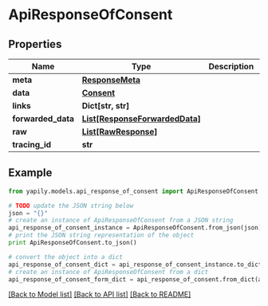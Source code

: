 # ApiResponseOfConsent


## Properties

Name | Type | Description | Notes
------------ | ------------- | ------------- | -------------
**meta** | [**ResponseMeta**](ResponseMeta.md) |  | [optional] 
**data** | [**Consent**](Consent.md) |  | [optional] 
**links** | **Dict[str, str]** |  | [optional] 
**forwarded_data** | [**List[ResponseForwardedData]**](ResponseForwardedData.md) |  | [optional] 
**raw** | [**List[RawResponse]**](RawResponse.md) |  | [optional] 
**tracing_id** | **str** |  | [optional] 

## Example

```python
from yapily.models.api_response_of_consent import ApiResponseOfConsent

# TODO update the JSON string below
json = "{}"
# create an instance of ApiResponseOfConsent from a JSON string
api_response_of_consent_instance = ApiResponseOfConsent.from_json(json)
# print the JSON string representation of the object
print ApiResponseOfConsent.to_json()

# convert the object into a dict
api_response_of_consent_dict = api_response_of_consent_instance.to_dict()
# create an instance of ApiResponseOfConsent from a dict
api_response_of_consent_form_dict = api_response_of_consent.from_dict(api_response_of_consent_dict)
```
[[Back to Model list]](../README.md#documentation-for-models) [[Back to API list]](../README.md#documentation-for-api-endpoints) [[Back to README]](../README.md)


